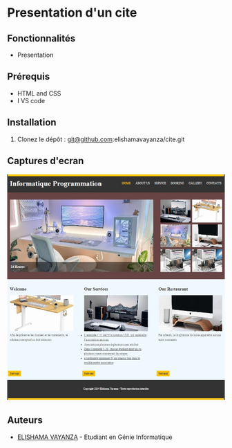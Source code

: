 # Presentation d'un cite

## Fonctionnalités

- Presentation

## Prérequis

- HTML and CSS
- I VS code

## Installation

1. Clonez le dépôt : git@github.com:elishamavayanza/cite.git

## Captures d'ecran
![principal](./image/correction.JPG)


## Auteurs
- [ELISHAMA VAYANZA](https://github.com/elishamavayanza) - Etudiant en Génie Informatique

